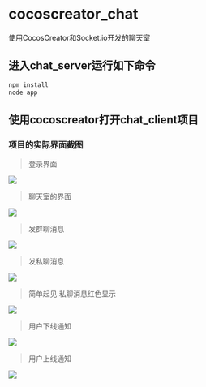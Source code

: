 # cocoscreator_chat
使用CocosCreator和Socket.io开发的聊天室

## 进入chat_server运行如下命令

```bash
npm install
node app
```

## 使用cocoscreator打开chat_client项目

### 项目的实际界面截图

> 登录界面

![](http://onb8jc081.bkt.clouddn.com/18-3-7/62636407.jpg)

> 聊天室的界面

![](http://onb8jc081.bkt.clouddn.com/18-3-7/89831164.jpg)

> 发群聊消息

![](http://onb8jc081.bkt.clouddn.com/18-3-7/91638788.jpg)

> 发私聊消息

![](http://onb8jc081.bkt.clouddn.com/18-3-7/79468759.jpg)

> 简单起见 私聊消息红色显示

![](http://onb8jc081.bkt.clouddn.com/18-3-7/50868367.jpg)

> 用户下线通知

![](http://onb8jc081.bkt.clouddn.com/18-3-7/88703544.jpg)

> 用户上线通知

![](http://onb8jc081.bkt.clouddn.com/18-3-7/22475358.jpg)